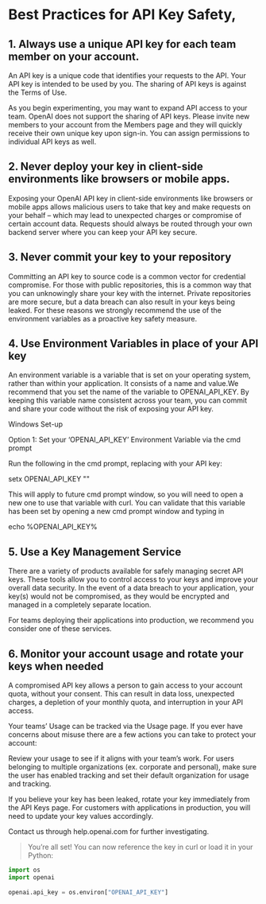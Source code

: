 # Best Practices for API Key Safety,

## 1. Always use a unique API key for each team member on your account. 

An API key is a unique code that identifies your requests to the API. Your API key is intended to be used by you. The sharing of API keys is against the Terms of Use.

As you begin experimenting, you may want to expand API access to your team. OpenAI does not support the sharing of API keys. Please invite new members to your account from the Members page and they will quickly receive their own unique key upon sign-in. You can assign permissions to individual API keys as well.

## 2. Never deploy your key in client-side environments like browsers or mobile apps.

Exposing your OpenAI API key in client-side environments like browsers or mobile apps allows malicious users to take that key and make requests on your behalf – which may lead to unexpected charges or compromise of certain account data. Requests should always be routed through your own backend server where you can keep your API key secure.

## 3. Never commit your key to your repository

Committing an API key to source code is a common vector for credential compromise. For those with public repositories, this is a common way that you can unknowingly share your key with the internet. Private repositories are more secure, but a data breach can also result in your keys being leaked. For these reasons we strongly recommend the use of the environment variables as a proactive key safety measure.

## 4. Use Environment Variables in place of your API key

An environment variable is a variable that is set on your operating system, rather than within your application. It consists of a name and value.We recommend that you set the name of the variable to OPENAI_API_KEY. By keeping this variable name consistent across your team, you can commit and share your code without the risk of exposing your API key.

Windows Set-up

Option 1: Set your ‘OPENAI_API_KEY’ Environment Variable via the cmd prompt

Run the following in the cmd prompt, replacing <yourkey> with your API key:

setx OPENAI_API_KEY "<yourkey>"

This will apply to future cmd prompt window, so you will need to open a new one to use that variable with curl. You can validate that this variable has been set by opening a new cmd prompt window and typing in 

echo %OPENAI_API_KEY%

## 5. Use a Key Management Service

There are a variety of products available for safely managing secret API keys. These tools allow you to control access to your keys and improve your overall data security. In the event of a data breach to your application, your key(s) would not be compromised, as they would be encrypted and managed in a completely separate location. 

For teams deploying their applications into production, we recommend you consider one of these services.

## 6. Monitor your account usage and rotate your keys when needed
A compromised API key allows a person to gain access to your account quota, without your consent. This can result in data loss, unexpected charges, a depletion of your monthly quota, and interruption in your API access.

Your teams’ Usage can be tracked via the Usage page. If you ever have concerns about misuse there are a few actions you can take to protect your account:

Review your usage to see if it aligns with your team’s work. For users belonging to multiple organizations (ex. corporate and personal), make sure the user has enabled tracking and set their default organization for usage and tracking.

If you believe your key has been leaked, rotate your key immediately from the API Keys page. For customers with applications in production, you will need to update your key values accordingly.

Contact us through help.openai.com for further investigating.


> You’re all set! You can now reference the key in curl or load it in your Python:

```python
import os
import openai
 
openai.api_key = os.environ["OPENAI_API_KEY"]

```